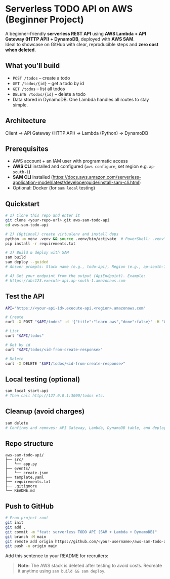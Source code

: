 # Serverless TODO API on AWS (Beginner Project)

A beginner-friendly **serverless REST API** using **AWS Lambda + API Gateway (HTTP API) + DynamoDB**, deployed with **AWS SAM**.  
Ideal to showcase on GitHub with clear, reproducible steps and **zero cost when deleted**.

## What you’ll build
- `POST /todos` – create a todo
- `GET /todos/{id}` – get a todo by id
- `GET /todos` – list all todos
- `DELETE /todos/{id}` – delete a todo
- Data stored in DynamoDB. One Lambda handles all routes to stay simple.

## Architecture
Client → API Gateway (HTTP API) → Lambda (Python) → DynamoDB

## Prerequisites
- AWS account + an IAM user with programmatic access
- **AWS CLI** installed and configured (`aws configure`, set region e.g. `ap-south-1`)
- **SAM CLI** installed (https://docs.aws.amazon.com/serverless-application-model/latest/developerguide/install-sam-cli.html)
- Optional: Docker (for `sam local` testing)

## Quickstart

```bash
# 1) Clone this repo and enter it
git clone <your-repo-url>.git aws-sam-todo-api
cd aws-sam-todo-api

# 2) (Optional) create virtualenv and install deps
python -m venv .venv && source .venv/bin/activate  # PowerShell: .venv\Scripts\Activate.ps1
pip install -r requirements.txt

# 3) Build & deploy with SAM
sam build
sam deploy --guided
# Answer prompts: Stack name (e.g., todo-api), Region (e.g., ap-south-1), Confirm changeset: Y, Allow SAM to create roles: Y, Save arguments: Y

# 4) Get your endpoint from the output (ApiEndpoint). Example:
# https://abc123.execute-api.ap-south-1.amazonaws.com
```

## Test the API

```bash
API="https://<your-api-id>.execute-api.<region>.amazonaws.com"

# Create
curl -X POST "$API/todos" -d '{"title":"learn aws","done":false}' -H "Content-Type: application/json"

# List
curl "$API/todos"

# Get by id
curl "$API/todos/<id-from-create-response>"

# Delete
curl -X DELETE "$API/todos/<id-from-create-response>"
```

## Local testing (optional)

```bash
sam local start-api
# Then call http://127.0.0.1:3000/todos etc.
```

## Cleanup (avoid charges)
```bash
sam delete
# Confirms and removes: API Gateway, Lambda, DynamoDB table, and deployment bucket.
```

## Repo structure
```
aws-sam-todo-api/
├── src/
│   └── app.py
├── events/
│   └── create.json
├── template.yaml
├── requirements.txt
├── .gitignore
└── README.md
```

## Push to GitHub

```bash
# From project root
git init
git add .
git commit -m "feat: serverless TODO API (SAM + Lambda + DynamoDB)"
git branch -M main
git remote add origin https://github.com/<your-username>/aws-sam-todo-api.git
git push -u origin main
```

Add this sentence to your README for recruiters:

> **Note:** The AWS stack is deleted after testing to avoid costs. Recreate it anytime using `sam build && sam deploy`.

